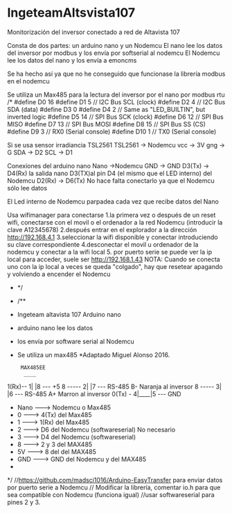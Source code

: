 # IngeteamAltsvista107
Monitorización del inversor conectado a red de Altavista 107

Consta de dos partes: un arduino nano y un Nodemcu
El nano lee los datos del inversor por modbus y los envía por softserial al nodemcu
El Nodemcu lee los datos del nano y los envía a emoncms

Se ha hecho así ya que no he conseguido que funcionase la librería modbus en el nodemcu

Se utiliza un Max485 para la lectura del inversor por el nano por modbus rtu
/*
#define D0 16
#define D1 5 // I2C Bus SCL (clock)
#define D2 4 // I2C Bus SDA (data)
#define D3 0
#define D4 2 // Same as "LED_BUILTIN", but inverted logic
#define D5 14 // SPI Bus SCK (clock)
#define D6 12 // SPI Bus MISO 
#define D7 13 // SPI Bus MOSI
#define D8 15 // SPI Bus SS (CS)
#define D9 3 // RX0 (Serial console)
#define D10 1 // TX0 (Serial console)

Si se usa sensor irradiancia TSL2561
TSL2561 -> Nodemcu
vcc -> 3V
gng -> G
SDA -> D2
SCL -> D1

Conexiones del arduino nano
Nano ->Nodemcu
GND -> GND
D3(Tx) -> D4(Rx)  la salida nano D3(TX)al pin D4 (el mismo que el LED interno) del Nodemcu
D2(Rx) -> D6(Tx)  No hace falta conectarlo ya que el Nodemcu sólo lee datos

El Led interno de Nodemcu parpadea cada vez que recibe datos del Nano

Usa wifimanager para conectarse
1.la primera vez o después de un reset wifi, conectarse con el movil o el ordenador a la red Nodemcu
(introducir la clave A12345678)
2.después entrar en el explorador a la dirección http://192.168.4.1
3.seleccionar la wifi disponible y conectar introduciendo su clave correspondiente
4.desconectar el movil u ordenador de la nodemcu y conectar a la wifi local
5. por puerto serie se puede ver la ip local para acceder, suele ser http://192.168.1.43
NOTA: Cuando se conecta uno con la ip local a veces se queda "colgado", hay que resetear apagando y volviendo a encender el Nodemcu
 * */
 * /**
 *  Ingeteam altavista 107  Arduino nano
 *  arduino nano lee los datos
 *  los envía por software serial al Nodemcu 
 *  Se utiliza un max485
 *Adaptado Miguel Alonso 2016.
  
         MAX485EE
          ____
 1(Rx)-- 1|    |8 --- +5
 8 ----- 2|    |7 --- RS-485 B- Naranja al inversor
 8 ----- 3|    |6 --- RS-485 A+ Marron al inversor
 0(Tx) - 4|____|5 --- GND

 *  Nano    --->   Nodemcu o Max485
 *  0       --->   4(Tx) del Max485
 *  1       --->   1(Rx) del Max485
 *  2       --->   D6 del Nodemcu (softwareserial) No necesario
 *  3       --->   D4 del Nodemcu (softwareserial) 
 *  8       --->   2 y 3 del MAX485 
 * 	5V      --->   8 del del MAX485 
 * 	GND     --->   GND del Nodemcu y del MAX485 
 *		
 */
 //https://github.com/madsci1016/Arduino-EasyTransfer para enviar datos por puerto serie a Nodemcu
 // Modificar la librería, comentar io.h para que sea compatible con Nodemcu (funciona igual)
 //usar softwareserial para pines 2 y 3.
